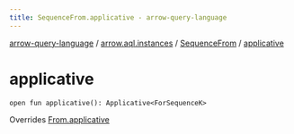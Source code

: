 ```yaml
---
title: SequenceFrom.applicative - arrow-query-language
---
```


[arrow-query-language](../../index.html) / [arrow.aql.instances](../index.html) / [SequenceFrom](index.html) / [applicative](./applicative.html)

# applicative

`open fun applicative(): Applicative<ForSequenceK>`

Overrides [From.applicative](../../arrow.aql/-from/applicative.html)

